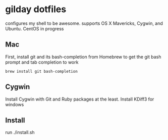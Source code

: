 # gilday dotfiles

configures my shell to be awesome. supports OS X Mavericks, Cygwin, and Ubuntu. CentOS in progress

## Mac

First, install git and its bash-completion from Homebrew to get the git bash prompt and tab completion to work

    brew install git bash-completion

## Cygwin

Install Cygwin with Git and Ruby packages at the least. Install KDiff3 for windows

## Install

run ./install.sh
